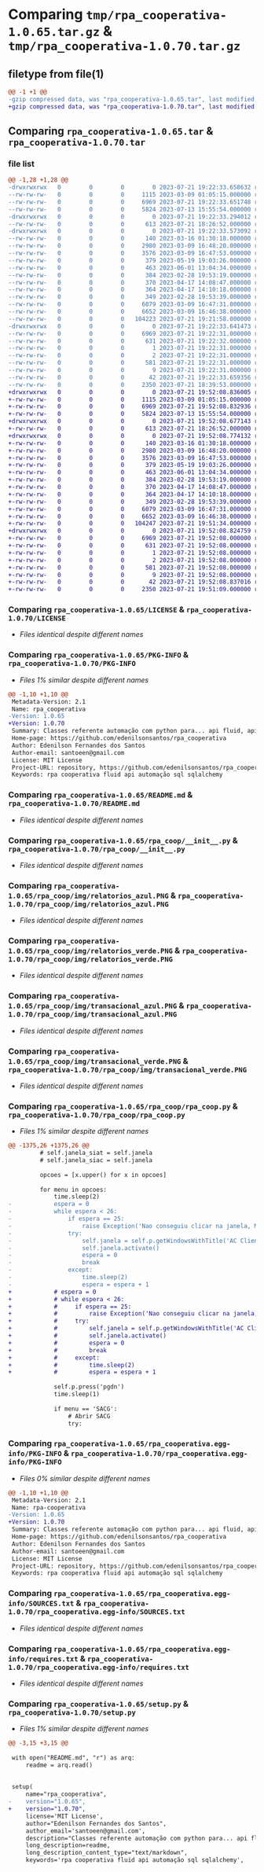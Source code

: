 # Comparing `tmp/rpa_cooperativa-1.0.65.tar.gz` & `tmp/rpa_cooperativa-1.0.70.tar.gz`

## filetype from file(1)

```diff
@@ -1 +1 @@
-gzip compressed data, was "rpa_cooperativa-1.0.65.tar", last modified: Fri Jul 21 19:22:33 2023, max compression
+gzip compressed data, was "rpa_cooperativa-1.0.70.tar", last modified: Fri Jul 21 19:52:08 2023, max compression
```

## Comparing `rpa_cooperativa-1.0.65.tar` & `rpa_cooperativa-1.0.70.tar`

### file list

```diff
@@ -1,28 +1,28 @@
-drwxrwxrwx   0        0        0        0 2023-07-21 19:22:33.658632 rpa_cooperativa-1.0.65/
--rw-rw-rw-   0        0        0     1115 2023-03-09 01:05:15.000000 rpa_cooperativa-1.0.65/LICENSE
--rw-rw-rw-   0        0        0     6969 2023-07-21 19:22:33.651748 rpa_cooperativa-1.0.65/PKG-INFO
--rw-rw-rw-   0        0        0     5824 2023-07-13 15:55:54.000000 rpa_cooperativa-1.0.65/README.md
-drwxrwxrwx   0        0        0        0 2023-07-21 19:22:33.294012 rpa_cooperativa-1.0.65/rpa_coop/
--rw-rw-rw-   0        0        0      613 2023-07-21 18:26:52.000000 rpa_cooperativa-1.0.65/rpa_coop/__init__.py
-drwxrwxrwx   0        0        0        0 2023-07-21 19:22:33.573092 rpa_cooperativa-1.0.65/rpa_coop/img/
--rw-rw-rw-   0        0        0      140 2023-03-16 01:30:18.000000 rpa_cooperativa-1.0.65/rpa_coop/img/hash
--rw-rw-rw-   0        0        0     2980 2023-03-09 16:48:20.000000 rpa_cooperativa-1.0.65/rpa_coop/img/relatorios_azul.PNG
--rw-rw-rw-   0        0        0     3576 2023-03-09 16:47:53.000000 rpa_cooperativa-1.0.65/rpa_coop/img/relatorios_verde.PNG
--rw-rw-rw-   0        0        0      379 2023-05-19 19:03:26.000000 rpa_cooperativa-1.0.65/rpa_coop/img/sacg_branco.PNG
--rw-rw-rw-   0        0        0      463 2023-06-01 13:04:34.000000 rpa_cooperativa-1.0.65/rpa_coop/img/sagc_verde.PNG
--rw-rw-rw-   0        0        0      384 2023-02-28 19:53:19.000000 rpa_cooperativa-1.0.65/rpa_coop/img/siac_amarelo.PNG
--rw-rw-rw-   0        0        0      370 2023-04-17 14:08:47.000000 rpa_cooperativa-1.0.65/rpa_coop/img/siac_branco.PNG
--rw-rw-rw-   0        0        0      364 2023-04-17 14:10:18.000000 rpa_cooperativa-1.0.65/rpa_coop/img/siat_amarelo.PNG
--rw-rw-rw-   0        0        0      349 2023-02-28 19:53:39.000000 rpa_cooperativa-1.0.65/rpa_coop/img/siat_branco.PNG
--rw-rw-rw-   0        0        0     6079 2023-03-09 16:47:31.000000 rpa_cooperativa-1.0.65/rpa_coop/img/transacional_azul.PNG
--rw-rw-rw-   0        0        0     6652 2023-03-09 16:46:38.000000 rpa_cooperativa-1.0.65/rpa_coop/img/transacional_verde.PNG
--rw-rw-rw-   0        0        0   104223 2023-07-21 19:21:58.000000 rpa_cooperativa-1.0.65/rpa_coop/rpa_coop.py
-drwxrwxrwx   0        0        0        0 2023-07-21 19:22:33.641473 rpa_cooperativa-1.0.65/rpa_cooperativa.egg-info/
--rw-rw-rw-   0        0        0     6969 2023-07-21 19:22:31.000000 rpa_cooperativa-1.0.65/rpa_cooperativa.egg-info/PKG-INFO
--rw-rw-rw-   0        0        0      631 2023-07-21 19:22:32.000000 rpa_cooperativa-1.0.65/rpa_cooperativa.egg-info/SOURCES.txt
--rw-rw-rw-   0        0        0        1 2023-07-21 19:22:31.000000 rpa_cooperativa-1.0.65/rpa_cooperativa.egg-info/dependency_links.txt
--rw-rw-rw-   0        0        0        2 2023-07-21 19:22:31.000000 rpa_cooperativa-1.0.65/rpa_cooperativa.egg-info/not-zip-safe
--rw-rw-rw-   0        0        0      581 2023-07-21 19:22:31.000000 rpa_cooperativa-1.0.65/rpa_cooperativa.egg-info/requires.txt
--rw-rw-rw-   0        0        0        9 2023-07-21 19:22:31.000000 rpa_cooperativa-1.0.65/rpa_cooperativa.egg-info/top_level.txt
--rw-rw-rw-   0        0        0       42 2023-07-21 19:22:33.659356 rpa_cooperativa-1.0.65/setup.cfg
--rw-rw-rw-   0        0        0     2350 2023-07-21 18:39:53.000000 rpa_cooperativa-1.0.65/setup.py
+drwxrwxrwx   0        0        0        0 2023-07-21 19:52:08.836005 rpa_cooperativa-1.0.70/
+-rw-rw-rw-   0        0        0     1115 2023-03-09 01:05:15.000000 rpa_cooperativa-1.0.70/LICENSE
+-rw-rw-rw-   0        0        0     6969 2023-07-21 19:52:08.832936 rpa_cooperativa-1.0.70/PKG-INFO
+-rw-rw-rw-   0        0        0     5824 2023-07-13 15:55:54.000000 rpa_cooperativa-1.0.70/README.md
+drwxrwxrwx   0        0        0        0 2023-07-21 19:52:08.677143 rpa_cooperativa-1.0.70/rpa_coop/
+-rw-rw-rw-   0        0        0      613 2023-07-21 18:26:52.000000 rpa_cooperativa-1.0.70/rpa_coop/__init__.py
+drwxrwxrwx   0        0        0        0 2023-07-21 19:52:08.774132 rpa_cooperativa-1.0.70/rpa_coop/img/
+-rw-rw-rw-   0        0        0      140 2023-03-16 01:30:18.000000 rpa_cooperativa-1.0.70/rpa_coop/img/hash
+-rw-rw-rw-   0        0        0     2980 2023-03-09 16:48:20.000000 rpa_cooperativa-1.0.70/rpa_coop/img/relatorios_azul.PNG
+-rw-rw-rw-   0        0        0     3576 2023-03-09 16:47:53.000000 rpa_cooperativa-1.0.70/rpa_coop/img/relatorios_verde.PNG
+-rw-rw-rw-   0        0        0      379 2023-05-19 19:03:26.000000 rpa_cooperativa-1.0.70/rpa_coop/img/sacg_branco.PNG
+-rw-rw-rw-   0        0        0      463 2023-06-01 13:04:34.000000 rpa_cooperativa-1.0.70/rpa_coop/img/sagc_verde.PNG
+-rw-rw-rw-   0        0        0      384 2023-02-28 19:53:19.000000 rpa_cooperativa-1.0.70/rpa_coop/img/siac_amarelo.PNG
+-rw-rw-rw-   0        0        0      370 2023-04-17 14:08:47.000000 rpa_cooperativa-1.0.70/rpa_coop/img/siac_branco.PNG
+-rw-rw-rw-   0        0        0      364 2023-04-17 14:10:18.000000 rpa_cooperativa-1.0.70/rpa_coop/img/siat_amarelo.PNG
+-rw-rw-rw-   0        0        0      349 2023-02-28 19:53:39.000000 rpa_cooperativa-1.0.70/rpa_coop/img/siat_branco.PNG
+-rw-rw-rw-   0        0        0     6079 2023-03-09 16:47:31.000000 rpa_cooperativa-1.0.70/rpa_coop/img/transacional_azul.PNG
+-rw-rw-rw-   0        0        0     6652 2023-03-09 16:46:38.000000 rpa_cooperativa-1.0.70/rpa_coop/img/transacional_verde.PNG
+-rw-rw-rw-   0        0        0   104247 2023-07-21 19:51:34.000000 rpa_cooperativa-1.0.70/rpa_coop/rpa_coop.py
+drwxrwxrwx   0        0        0        0 2023-07-21 19:52:08.824759 rpa_cooperativa-1.0.70/rpa_cooperativa.egg-info/
+-rw-rw-rw-   0        0        0     6969 2023-07-21 19:52:08.000000 rpa_cooperativa-1.0.70/rpa_cooperativa.egg-info/PKG-INFO
+-rw-rw-rw-   0        0        0      631 2023-07-21 19:52:08.000000 rpa_cooperativa-1.0.70/rpa_cooperativa.egg-info/SOURCES.txt
+-rw-rw-rw-   0        0        0        1 2023-07-21 19:52:08.000000 rpa_cooperativa-1.0.70/rpa_cooperativa.egg-info/dependency_links.txt
+-rw-rw-rw-   0        0        0        2 2023-07-21 19:52:08.000000 rpa_cooperativa-1.0.70/rpa_cooperativa.egg-info/not-zip-safe
+-rw-rw-rw-   0        0        0      581 2023-07-21 19:52:08.000000 rpa_cooperativa-1.0.70/rpa_cooperativa.egg-info/requires.txt
+-rw-rw-rw-   0        0        0        9 2023-07-21 19:52:08.000000 rpa_cooperativa-1.0.70/rpa_cooperativa.egg-info/top_level.txt
+-rw-rw-rw-   0        0        0       42 2023-07-21 19:52:08.837016 rpa_cooperativa-1.0.70/setup.cfg
+-rw-rw-rw-   0        0        0     2350 2023-07-21 19:51:09.000000 rpa_cooperativa-1.0.70/setup.py
```

### Comparing `rpa_cooperativa-1.0.65/LICENSE` & `rpa_cooperativa-1.0.70/LICENSE`

 * *Files identical despite different names*

### Comparing `rpa_cooperativa-1.0.65/PKG-INFO` & `rpa_cooperativa-1.0.70/PKG-INFO`

 * *Files 1% similar despite different names*

```diff
@@ -1,10 +1,10 @@
 Metadata-Version: 2.1
 Name: rpa_cooperativa
-Version: 1.0.65
+Version: 1.0.70
 Summary: Classes referente automação com python para... api fluid, api whatsapp, api sms, sql, acc
 Home-page: https://github.com/edenilsonsantos/rpa_cooperativa
 Author: Edenilson Fernandes dos Santos
 Author-email: santoeen@gmail.com
 License: MIT License
 Project-URL: repository, https://github.com/edenilsonsantos/rpa_cooperativa
 Keywords: rpa cooperativa fluid api automação sql sqlalchemy
```

### Comparing `rpa_cooperativa-1.0.65/README.md` & `rpa_cooperativa-1.0.70/README.md`

 * *Files identical despite different names*

### Comparing `rpa_cooperativa-1.0.65/rpa_coop/__init__.py` & `rpa_cooperativa-1.0.70/rpa_coop/__init__.py`

 * *Files identical despite different names*

### Comparing `rpa_cooperativa-1.0.65/rpa_coop/img/relatorios_azul.PNG` & `rpa_cooperativa-1.0.70/rpa_coop/img/relatorios_azul.PNG`

 * *Files identical despite different names*

### Comparing `rpa_cooperativa-1.0.65/rpa_coop/img/relatorios_verde.PNG` & `rpa_cooperativa-1.0.70/rpa_coop/img/relatorios_verde.PNG`

 * *Files identical despite different names*

### Comparing `rpa_cooperativa-1.0.65/rpa_coop/img/transacional_azul.PNG` & `rpa_cooperativa-1.0.70/rpa_coop/img/transacional_azul.PNG`

 * *Files identical despite different names*

### Comparing `rpa_cooperativa-1.0.65/rpa_coop/img/transacional_verde.PNG` & `rpa_cooperativa-1.0.70/rpa_coop/img/transacional_verde.PNG`

 * *Files identical despite different names*

### Comparing `rpa_cooperativa-1.0.65/rpa_coop/rpa_coop.py` & `rpa_cooperativa-1.0.70/rpa_coop/rpa_coop.py`

 * *Files 1% similar despite different names*

```diff
@@ -1375,26 +1375,26 @@
         # self.janela_siat = self.janela
         # self.janela_siac = self.janela
         
         opcoes = [x.upper() for x in opcoes]
         
         for menu in opcoes:
             time.sleep(2)
-            espera = 0
-            while espera < 26:
-                if espera == 25:
-                    raise Exception('Nao conseguiu clicar na janela, Menu ACC')
-                try:
-                    self.janela = self.p.getWindowsWithTitle('AC Client')[0]
-                    self.janela.activate()
-                    espera = 0
-                    break
-                except:
-                    time.sleep(2)
-                    espera = espera + 1
+            # espera = 0
+            # while espera < 26:
+            #     if espera == 25:
+            #         raise Exception('Nao conseguiu clicar na janela, Menu ACC')
+            #     try:
+            #         self.janela = self.p.getWindowsWithTitle('AC Client')[0]
+            #         self.janela.activate()
+            #         espera = 0
+            #         break
+            #     except:
+            #         time.sleep(2)
+            #         espera = espera + 1
                 
             self.p.press('pgdn')
             time.sleep(1)
             
             if menu == 'SACG':
                 # Abrir SACG
                 try:
```

### Comparing `rpa_cooperativa-1.0.65/rpa_cooperativa.egg-info/PKG-INFO` & `rpa_cooperativa-1.0.70/rpa_cooperativa.egg-info/PKG-INFO`

 * *Files 0% similar despite different names*

```diff
@@ -1,10 +1,10 @@
 Metadata-Version: 2.1
 Name: rpa-cooperativa
-Version: 1.0.65
+Version: 1.0.70
 Summary: Classes referente automação com python para... api fluid, api whatsapp, api sms, sql, acc
 Home-page: https://github.com/edenilsonsantos/rpa_cooperativa
 Author: Edenilson Fernandes dos Santos
 Author-email: santoeen@gmail.com
 License: MIT License
 Project-URL: repository, https://github.com/edenilsonsantos/rpa_cooperativa
 Keywords: rpa cooperativa fluid api automação sql sqlalchemy
```

### Comparing `rpa_cooperativa-1.0.65/rpa_cooperativa.egg-info/SOURCES.txt` & `rpa_cooperativa-1.0.70/rpa_cooperativa.egg-info/SOURCES.txt`

 * *Files identical despite different names*

### Comparing `rpa_cooperativa-1.0.65/rpa_cooperativa.egg-info/requires.txt` & `rpa_cooperativa-1.0.70/rpa_cooperativa.egg-info/requires.txt`

 * *Files identical despite different names*

### Comparing `rpa_cooperativa-1.0.65/setup.py` & `rpa_cooperativa-1.0.70/setup.py`

 * *Files 1% similar despite different names*

```diff
@@ -3,15 +3,15 @@
 
 with open("README.md", "r") as arq:
     readme = arq.read()
 
 
 setup(
     name="rpa_cooperativa",
-    version="1.0.65",
+    version="1.0.70",
     license='MIT License',
     author="Edenilson Fernandes dos Santos",
     author_email='santoeen@gmail.com',
     description="Classes referente automação com python para... api fluid, api whatsapp, api sms, sql, acc",
     long_description=readme,
     long_description_content_type="text/markdown",
     keywords='rpa cooperativa fluid api automação sql sqlalchemy',
```

